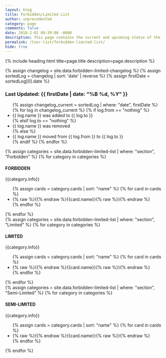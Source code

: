 ```yaml
---
layout: blog
title: Forbidden/Limited List
author: unpreceden7ed
category: page
comments: false
date: 2018-2-01 09:39:00 -0600
description: This page contains the current and upcoming status of the Forbidden/Limited list
permalink: /tier-list/forbidden-limited-list/
hide: true
---
```


{% include heading.html title=page.title description=page.description %}

{% assign changelog = site.data.forbidden-limited-changelog %}
{% assign sortedLog = changelog | sort: 'date' | reverse %}
{% assign firstDate = sortedLog[0].date %}
<div class="section">
    <h3>Last Updated: {{ firstDate | date: "%B %d, %Y" }}</h3>
    <ul>
        {% assign changelog_current = sortedLog | where: "date", firstDate %}
        {% for log in changelog_current %}
            {% if log.from == "nothing" %}
                <li>{{ log.name }} was added to {{ log.to }}</li>
            {% elsif log.to == "nothing" %}
                <li>{{ log.name }} was removed</li>
            {% else %}
                <li>{{ log.name }} moved from {{ log.from }} to {{ log.to }}</li>
            {% endif %}
        {% endfor %}    
    </ul>
</div>

<div class="section">
    {% assign categories = site.data.forbidden-limited-list | where: "section", "Forbidden" %}
    {% for category in categories %}
        <h4>FORBIDDEN</h4>
        <p>{{category.info}}</p>
        <ul>
            {% assign cards = category.cards | sort: "name" %}
            {% for card in cards %}
                <li>{% raw %}{{% endraw %}{{card.name}}{% raw %}}{% endraw %}</li>
            {% endfor %}
        </ul>  
    {% endfor %}        
</div>

<div class="section">
    {% assign categories = site.data.forbidden-limited-list | where: "section", "Limited" %}
    {% for category in categories %}
        <h4>LIMITED</h4>
        <p>{{category.info}}</p>
        <ul>
            {% assign cards = category.cards | sort: "name" %}
            {% for card in cards %}
                <li>{% raw %}{{% endraw %}{{card.name}}{% raw %}}{% endraw %}</li>
            {% endfor %}
        </ul>  
    {% endfor %}        
</div>

<div class="section">
    {% assign categories = site.data.forbidden-limited-list | where: "section", "Semi-Limited" %}
    {% for category in categories %}
        <h4>SEMI-LIMITED</h4>
        <p>{{category.info}}</p>
        <ul>
            {% assign cards = category.cards | sort: "name" %}
            {% for card in cards %}
                <li>{% raw %}{{% endraw %}{{card.name}}{% raw %}}{% endraw %}</li>
            {% endfor %}
        </ul>  
    {% endfor %}        
</div>




